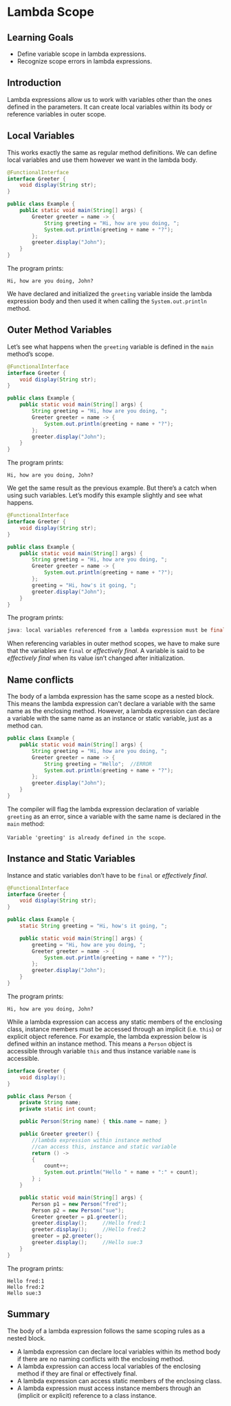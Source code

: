 # Lambda Scope

## Learning Goals

- Define variable scope in lambda expressions.
- Recognize scope errors in lambda expressions.

## Introduction

Lambda expressions allow us to work with variables other than the ones defined
in the parameters. It can create local variables within its body or reference
variables in outer scope.

## Local Variables

This works exactly the same as regular method definitions. We can define local
variables and use them however we want in the lambda body.

```java
@FunctionalInterface
interface Greeter {
    void display(String str);
}

public class Example {
    public static void main(String[] args) {
        Greeter greeter = name -> {
            String greeting = "Hi, how are you doing, ";
            System.out.println(greeting + name + "?");
        };
        greeter.display("John");
    }
}
```

The program prints:

```text
Hi, how are you doing, John?
```

We have declared and initialized the `greeting` variable inside the lambda
expression body and then used it when calling the `System.out.println` method.

## Outer Method Variables

Let’s see what happens when the `greeting` variable is defined in the `main`
method’s scope.

```java
@FunctionalInterface
interface Greeter {
    void display(String str);
}

public class Example {
    public static void main(String[] args) {
        String greeting = "Hi, how are you doing, ";
        Greeter greeter = name -> {
            System.out.println(greeting + name + "?");
        };
        greeter.display("John");
    }
}
```

The program prints:

```text
Hi, how are you doing, John?
```

We get the same result as the previous example. But there’s a catch when using
such variables. Let’s modify this example slightly and see what happens.

```java
@FunctionalInterface
interface Greeter {
    void display(String str);
}

public class Example {
    public static void main(String[] args) {
        String greeting = "Hi, how are you doing, ";
        Greeter greeter = name -> {
            System.out.println(greeting + name + "?");
        };
        greeting = "Hi, how's it going, ";
        greeter.display("John");
    }
}
```

The program prints:

```java
java: local variables referenced from a lambda expression must be final or effectively final
```

When referencing variables in outer method scopes, we have to make sure that the
variables are `final` or _effectively final_. A variable is said to be
_effectively final_ when its value isn’t changed after initialization.

## Name conflicts

The body of a lambda expression has the same scope as a nested block.
This means the lambda expression can't declare a variable with the same name as the enclosing
method.   However, a lambda expression can declare a variable with the same name as an instance or static variable,
just as a method can.


```java
public class Example {
    public static void main(String[] args) {
        String greeting = "Hi, how are you doing, ";
        Greeter greeter = name -> {
            String greeting = "Hello";  //ERROR
            System.out.println(greeting + name + "?");
        };
        greeter.display("John");
    }
}
```

The compiler will flag the lambda expression declaration of
variable `greeting` as an error, since a variable with the same name is declared in the `main` method:

`Variable 'greeting' is already defined in the scope`.


## Instance and Static Variables

Instance and static variables don’t have to be `final` or _effectively final_.

```java
@FunctionalInterface
interface Greeter {
    void display(String str);
}

public class Example {
    static String greeting = "Hi, how's it going, ";

    public static void main(String[] args) {
        greeting = "Hi, how are you doing, ";
        Greeter greeter = name -> {
            System.out.println(greeting + name + "?");
        };
        greeter.display("John");
    }
}
```

The program prints:

```text
Hi, how are you doing, John?
```

While a lambda expression can access any static members of the enclosing class, 
instance members must be accessed through an implicit (i.e. `this`) or explicit object reference.
For example, the lambda expression below is defined within an instance method.  This means a `Person`
object is accessible through variable `this` and thus instance variable `name` is accessible. 

```java
interface Greeter {
    void display();
}

public class Person {
    private String name;
    private static int count;

    public Person(String name) { this.name = name; }

    public Greeter greeter() {
        //lambda expression within instance method
        //can access this, instance and static variable
        return () ->
        {
            count++;
            System.out.println("Hello " + name + ":" + count);
        } ;
    }

    public static void main(String[] args) {
        Person p1 = new Person("fred");
        Person p2 = new Person("sue");
        Greeter greeter = p1.greeter();
        greeter.display();     //Hello fred:1
        greeter.display();     //Hello fred:2
        greeter = p2.greeter();
        greeter.display();     //Hello sue:3
    }
}
```

The program prints:

```text
Hello fred:1
Hello fred:2
Hello sue:3
```

## Summary

The body of a lambda expression follows the same scoping rules as a nested block.  

- A lambda expression can declare local variables within its method body if there are no naming conflicts with the enclosing method.
- A lambda expression can access local variables of the enclosing method if they are final or effectively final.
- A lambda expression can access static members of the enclosing class.
- A lambda expression must access instance members through an (implicit or explicit) reference to a class instance.
